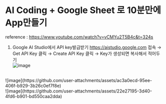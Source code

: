 # AI Coding + Google Sheet 로 10분만에 App만들기
reference : https://www.youtube.com/watch?v=vCMYu2T5B4c&t=324s
<br>
1. Google AI Studio에서 API key발급받기
 https://aistudio.google.com 접속 → Get API Key 클릭 → Create API Key 클릭 → Key가 생성되면 복사해서 적어두기  
![image](https://github.com/user-attachments/assets/3c4ff68b-90d2-48c3-8fe2-ce30e06e0edb)
<br>
![image](https://github.com/user-attachments/assets/ac3a0ecd-95ee-406f-b929-3b26c0ef7f8e)
<br>
![image](https://github.com/user-attachments/assets/22e27195-3d40-4fd6-b901-bd550caa2dda)
<br>



